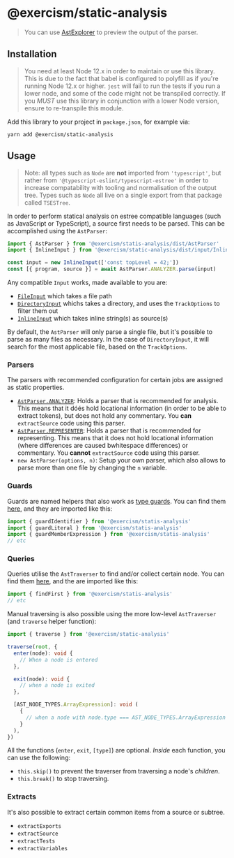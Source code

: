 # @exercism/static-analysis

> You can use [AstExplorer](https://astexplorer.net/) to preview the output of the parser.

## Installation

> You need at least Node 12.x in order to maintain or use this library. This is due to the fact that babel is configured to polyfill as if you're running Node 12.x or higher. `jest` will fail to run the tests if you run a lower node, and some of the code might not be transpiled correctly. If you *MUST* use this library in conjunction with a lower Node version, ensure to re-transpile this module.

Add this library to your project in `package.json`, for example via:

```shellscript
yarn add @exercism/static-analysis
```

## Usage

> Note: all types such as `Node` are **not** imported from `'typescript'`, but rather from `'@typescript-eslint/typescript-estree'` in order to increase compatability with tooling and normalisation of the output tree. Types such as `Node` all live on a single export from that package called `TSESTree`.

In order to perform statical analysis on estree compatible languages (such as JavaScript or TypeScript), a source first needs to be parsed. This can be accomplished using the `AstParser`:

```typescript
import { AstParser } from '@exercism/statis-analysis/dist/AstParser'
import { InlineInput } from '@exercism/static-analysis/dist/input/InlineInput'

const input = new InlineInput(['const topLevel = 42;'])
const [{ program, source }] = await AstParser.ANALYZER.parse(input)
```

Any compatible `Input` works, made available to you are:

- [`FileInput`](https://github.com/SleeplessByte/exercism-static-analysis/blob/main/src/input/FileInput.ts) which takes a file path
- [`DirectoryInput`](https://github.com/SleeplessByte/exercism-static-analysis/blob/main/src/input/DirectoryInput.ts) whichs takes a directory, and uses the `TrackOptions` to filter them out
- [`InlineInput`](https://github.com/SleeplessByte/exercism-static-analysis/blob/main/src/input/InlineInput.ts) which takes inline string(s) as source(s)

By default, the `AstParser` will only parse a single file, but it's possible to parse as many files as necessary. In the case of `DirectoryInput`, it will search for the most applicable file, based on the `TrackOptions`.

### Parsers

The parsers with recommended configuration for certain jobs are assigned as static properties.

- [`AstParser.ANALYZER`](https://github.com/SleeplessByte/exercism-static-analysis/blob/main/src/AstParser.ts#L96-L100): Holds a parser that is recommended for analysis. This means that it dóés hold locational information (in order to be able to extract tokens), but does not hold any commentary. You **can** `extractSource` code using this parser.
- [`AstParser.REPRESENTER`](https://github.com/SleeplessByte/exercism-static-analysis/blob/main/src/AstParser.ts#L85-L89): Holds a parser that is recommended for representing. This means that it does not hold locational information (where differences are caused bwhitespace differences) or commentary. You **cannot** `extractSource` code using this parser.
- `new AstParser(options, n)`: Setup your own parser, which also allows to parse more than one file by changing the `n` variable.

### Guards

Guards are named helpers that also work as [type guards](https://www.typescriptlang.org/docs/handbook/advanced-types.html#type-guards-and-differentiating-types). You can find them [here](https://github.com/SleeplessByte/exercism-static-analysis/tree/main/src/guards), and they are imported like this:

```typescript
import { guardIdentifier } from '@exercism/statis-analysis'
import { guardLiteral } from '@exercism/statis-analysis'
import { guardMemberExpression } from '@exercism/statis-analysis'
// etc
```

### Queries

Queries utilise the `AstTraverser` to find and/or collect certain node. You can find them [here](https://github.com/SleeplessByte/exercism-static-analysis/tree/main/src/queries), and the are imported like this:

```typescript
import { findFirst } from '@exercism/statis-analysis'
// etc
```

Manual traversing is also possible using the more low-level `AstTraverser` (and `traverse` helper function):

```typescript
import { traverse } from '@exercism/static-analysis'

traverse(root, {
  enter(node): void {
    // When a node is entered
  },

  exit(node): void {
    // when a node is exited
  },

  [AST_NODE_TYPES.ArrayExpression]: void (
    {
      // when a node with node.type === AST_NODE_TYPES.ArrayExpression is entered
    }
  ),
})
```

All the functions (`enter`, `exit`, `[type]`) are optional. _Inside_ each function, you can use the following:

- `this.skip()` to prevent the traverser from traversing a node's _children_.
- `this.break()` to stop traversing.

### Extracts

It's also possible to extract certain common items from a source or subtree.

- `extractExports`
- `extractSource`
- `extractTests`
- `extractVariables`
